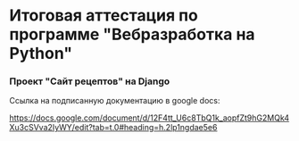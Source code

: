 # Итоговая аттестация по программе "Вебразработка на Python"

### Проект "Сайт рецептов" на Django

Ссылка на подписанную документацию в google docs:

https://docs.google.com/document/d/12F4tt_U6c8TbQ1k_aopfZt9hG2MQk4Xu3cSVva2IyWY/edit?tab=t.0#heading=h.2lp1ngdae5e6
